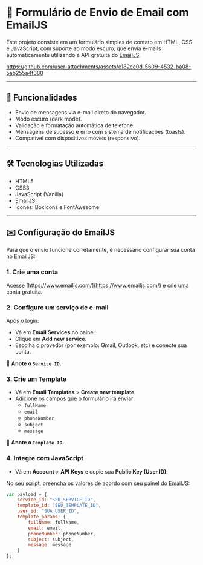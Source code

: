 # 📧 Formulário de Envio de Email com EmailJS

Este projeto consiste em um formulário simples de contato em HTML, CSS e JavaScript, com suporte ao modo escuro, que envia e-mails automaticamente utilizando a API gratuita do [EmailJS](https://www.emailjs.com/).

https://github.com/user-attachments/assets/e182cc0d-5609-4532-ba08-5ab255a4f380

---

## 🚀 Funcionalidades

- Envio de mensagens via e-mail direto do navegador.
- Modo escuro (dark mode).
- Validação e formatação automática de telefone.
- Mensagens de sucesso e erro com sistema de notificações (toasts).
- Compatível com dispositivos móveis (responsivo).

---

## 🛠️ Tecnologias Utilizadas

- HTML5
- CSS3
- JavaScript (Vanilla)
- [EmailJS](https://www.emailjs.com/)
- Ícones: BoxIcons e FontAwesome

---
## ✉️ Configuração do EmailJS

Para que o envio funcione corretamente, é necessário configurar sua conta no EmailJS:

### 1. Crie uma conta

Acesse [https://www.emailjs.com/](https://www.emailjs.com/) e crie uma conta gratuita.

### 2. Configure um serviço de e-mail

Após o login:

- Vá em **Email Services** no painel.
- Clique em **Add new service**.
- Escolha o provedor (por exemplo: Gmail, Outlook, etc) e conecte sua conta.

📌 **Anote o `Service ID`.**

### 3. Crie um Template

- Vá em **Email Templates** > **Create new template**
- Adicione os campos que o formulário irá enviar:
  - `fullName`
  - `email`
  - `phoneNumber`
  - `subject`
  - `message`

📌 **Anote o `Template ID`.**

### 4. Integre com JavaScript

- Vá em **Account** > **API Keys** e copie sua **Public Key (User ID)**.

No seu script, preencha os valores de acordo com seu painel do EmailJS:

```javascript
var payload = {
    service_id: "SEU_SERVICE_ID",
    template_id: "SEU_TEMPLATE_ID",
    user_id: "SUA_USER_ID",
    template_params: {
        fullName: fullName,
        email: email,
        phoneNumber: phoneNumber,
        subject: subject,
        message: message
    }
};
